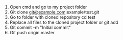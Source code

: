 1. Open cmd and go to my project folder
2. Git clone [git@example.com](mailto:git@example.com):example/test.git
3. Go to folder with cloned repository cd test
4. Replace all files to the cloned project folder or git add
6. Git commit -m "Initial commit"
7. Git push origin master